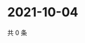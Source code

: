 # 2021-10-04

共 0 条

<!-- BEGIN WEIBO -->
<!-- 最后更新时间 Mon Oct 04 2021 04:13:13 GMT+0800 (China Standard Time) -->

<!-- END WEIBO -->
